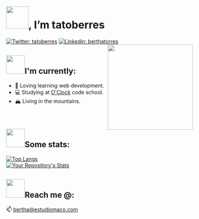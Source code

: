 # <img src="https://media.giphy.com/media/3ohs4f2bZ4jSd2q5tS/giphy.gif" width="60">,  I’m tatoberres
[![Twitter: tatoberres](https://img.shields.io/twitter/url?label=Follow%3A%20tatoberres&logoColor=darkgoldenrod&style=social&url=https%3A%2F%2Ftwitter.com%2Ftatoberres)](https://twitter.com/tatoberres)
[![Linkedin: berthatorres](https://img.shields.io/badge/-berthatorres-goldenrod?style=plastic&logo=Linkedin&logoColor=white&link=https://www.linkedin.com/in/berthatorres/)](https://www.linkedin.com/in/berthatorres/)
<img align='right' src="https://media.giphy.com/media/dWxO36Jzd6bTSt5dIY/giphy.gif" width="230">

## <img src="https://media.giphy.com/media/Ib6WRmuEJhqecleOR3/giphy.gif" width="50">I'm currently:
- 🌱 Loving learning web development.
- 💻 Studying at <a href="https://oclock.io/">O'Clock</a> code school.
- 🏔 Living in the mountains.
<br>

## <img src="https://media.giphy.com/media/kjoyKN8afEairJGnlK/giphy.gif" width="50">Some stats:
[![Top Langs](https://github-readme-stats.vercel.app/api/top-langs/?username=tatoberres&layout=compact&theme=gruvbox_light)](https://github.com/tatoberres/github-readme-stats)
<br>
[![Your Repository's Stats](https://github-readme-stats.vercel.app/api?username=tatoberres&show_icons=true&theme=gruvbox_light)](https://github.com/anuraghazra/github-readme-stats)

## <img src="https://media.giphy.com/media/mln15LJPb4BP1PGJmj/giphy.gif" width="50">Reach me @:
📫  <a mailto="bertha@estudiomaco.com">bertha@estudiomaco.com</a>
